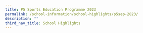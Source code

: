 ```yaml
---
title: P5 Sports Education Programme 2023
permalink: /school-information/school-highlights/p5sep-2023/
description: ""
third_nav_title: School Highlights
---
```

